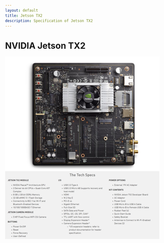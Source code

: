 ```yaml
---
layout: default
title: Jetson TX2
description: Specification of Jetson TX2
---
```


# NVIDIA Jetson TX2
![Jetson TX2](JetsonTX2.jpg)
[![Jetson Link](Jetson.png)](https://developer.nvidia.com/embedded/buy/jetson-tx2-devkit)
